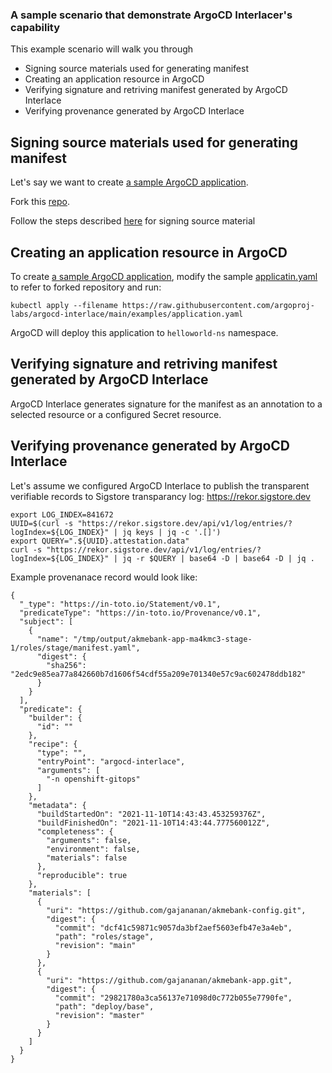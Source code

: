 ### A sample scenario that demonstrate ArgoCD Interlacer's capability 

This example scenario will walk you through 
- Signing source materials used for generating manifest
- Creating an application resource in ArgoCD
- Verifying signature and retriving manifest generated by ArgoCD Interlace
- Verifying provenance generated by ArgoCD Interlace

## Signing source materials used for generating manifest

Let's say we want to create [a sample ArgoCD application](https://github.com/kubernetes-sigs/kustomize/tree/master/examples/helloWorld).

Fork this [repo](https://github.com/kubernetes-sigs/kustomize/tree/master/examples/helloWorld).

Follow the steps described [here](signing_source_material.md) for signing source material


## Creating an application resource in ArgoCD

To create [a sample ArgoCD application](https://github.com/kubernetes-sigs/kustomize/tree/master/examples/helloWorld), modify the sample [applicatin.yaml](https://raw.githubusercontent.com/argoproj-labs/argocd-interlace/main/examples/application.yaml) to refer to forked repository and run:

```shell
kubectl apply --filename https://raw.githubusercontent.com/argoproj-labs/argocd-interlace/main/examples/application.yaml
```
ArgoCD will deploy this application to `helloworld-ns` namespace.

## Verifying signature and retriving manifest generated by ArgoCD Interlace

ArgoCD Interlace generates signature for the manifest as an annotation to a selected resource or a configured Secret resource.


## Verifying provenance generated by ArgoCD Interlace

Let's assume we configured ArgoCD Interlace to publish the transparent verifiable records to Sigstore transparancy log: https://rekor.sigstore.dev

```
export LOG_INDEX=841672
UUID=$(curl -s "https://rekor.sigstore.dev/api/v1/log/entries/?logIndex=${LOG_INDEX}" | jq keys | jq -c '.[]')
export QUERY=".${UUID}.attestation.data"
curl -s "https://rekor.sigstore.dev/api/v1/log/entries/?logIndex=${LOG_INDEX}" | jq -r $QUERY | base64 -D | base64 -D | jq .
```

Example provenanace record would look like:
```
{
  "_type": "https://in-toto.io/Statement/v0.1",
  "predicateType": "https://in-toto.io/Provenance/v0.1",
  "subject": [
    {
      "name": "/tmp/output/akmebank-app-ma4kmc3-stage-1/roles/stage/manifest.yaml",
      "digest": {
        "sha256": "2edc9e85ea77a842660b7d1606f54cdf55a209e701340e57c9ac602478ddb182"
      }
    }
  ],
  "predicate": {
    "builder": {
      "id": ""
    },
    "recipe": {
      "type": "",
      "entryPoint": "argocd-interlace",
      "arguments": [
        "-n openshift-gitops"
      ]
    },
    "metadata": {
      "buildStartedOn": "2021-11-10T14:43:43.453259376Z",
      "buildFinishedOn": "2021-11-10T14:43:44.777560012Z",
      "completeness": {
        "arguments": false,
        "environment": false,
        "materials": false
      },
      "reproducible": true
    },
    "materials": [
      {
        "uri": "https://github.com/gajananan/akmebank-config.git",
        "digest": {
          "commit": "dcf41c59871c9057da3bf2aef5603efb47e3a4eb",
          "path": "roles/stage",
          "revision": "main"
        }
      },
      {
        "uri": "https://github.com/gajananan/akmebank-app.git",
        "digest": {
          "commit": "29821780a3ca56137e71098d0c772b055e7790fe",
          "path": "deploy/base",
          "revision": "master"
        }
      }
    ]
  }
}
```
